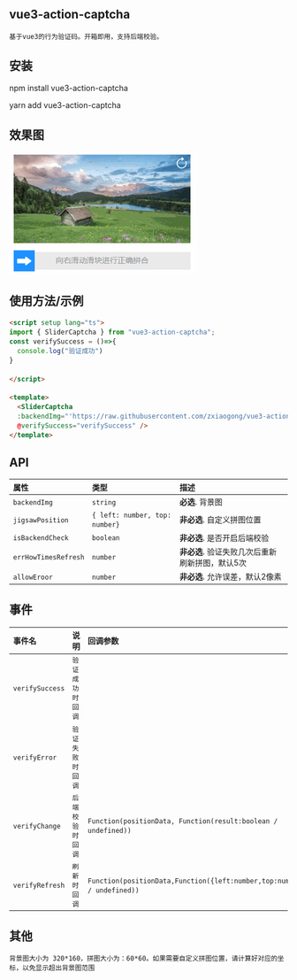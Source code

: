 
## vue3-action-captcha
`基于vue3的行为验证码。开箱即用，支持后端校验。`



## 安装

npm install vue3-action-captcha

yarn add vue3-action-captcha

## 效果图

![App Screenshot](https://raw.githubusercontent.com/zxiaogong/vue3-action-captcha/feature/designsketch.gif)


## 使用方法/示例

```html
<script setup lang="ts">
import { SliderCaptcha } from "vue3-action-captcha";
const verifySuccess = ()=>{
  console.log("验证成功")
}

</script>

<template>
  <SliderCaptcha 
  :backendImg="'https://raw.githubusercontent.com/zxiaogong/vue3-action-captcha/feature/src/imgs/1.jpg'"
  @verifySuccess="verifySuccess" />
</template>


```


## API 

| 属性 | 类型     | 描述                |
| :-------- | :------- | :------------------------- |
| `backendImg` | `string` | **必选**. 背景图 |
| `jigsawPosition` | `{ left: number, top: number} ` | **非必选**. 自定义拼图位置 |
| `isBackendCheck` | `boolean ` | **非必选**. 是否开启后端校验 |
| `errHowTimesRefresh` | `number ` | **非必选**. 验证失败几次后重新刷新拼图，默认5次 |
| `allowEroor` | `number ` | **非必选**. 允许误差，默认2像素 |

## 事件

| 事件名 | 说 明     | 回调参数                       |
| :-------- | :------- | :-------------------------------- |
| `verifySuccess`      |  `验证成功时回调`  |   |
| `verifyError`      |  `验证失败时回调`  |   |
| `verifyChange`      |  `后端校验时回调`  | `Function(positionData, Function(result:boolean / undefined))` |
| `verifyRefresh`      |  `刷新时回调`  | `Function(positionData,Function({left:number,top:number} / undefined))` |


## 其他
 `背景图大小为 320*160，拼图大小为：60*60。如果需要自定义拼图位置，请计算好对应的坐标，以免显示超出背景图范围`